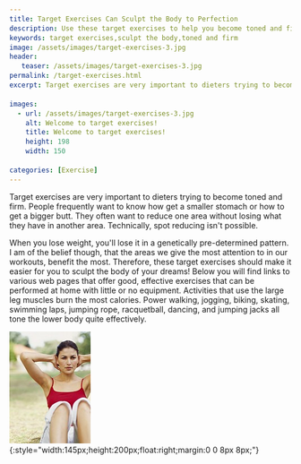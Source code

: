 ```yaml
---
title: Target Exercises Can Sculpt the Body to Perfection
description: Use these target exercises to help you become toned and firm.  Learn to sculpt the body of your dreams as you achieve and maintain a healthy weight.
keywords: target exercises,sculpt the body,toned and firm
image: /assets/images/target-exercises-3.jpg
header:
   teaser: /assets/images/target-exercises-3.jpg
permalink: /target-exercises.html
excerpt: Target exercises are very important to dieters trying to become toned and firm. People frequently want to know how get a smaller stomach or how to get a bigger butt.

images:
  - url: /assets/images/target-exercises-3.jpg
    alt: Welcome to target exercises!
    title: Welcome to target exercises!
    height: 198
    width: 150

categories: [Exercise]
---
```


Target exercises are very important to dieters trying to become toned and firm. People frequently want to know how get a smaller stomach or how to get a bigger butt. They often want to reduce one area without losing what they have in another area. Technically, spot reducing isn't possible. 

When you lose weight, you'll lose it in a genetically pre-determined pattern. I am of the belief though, that the areas we give the most attention to in our workouts, benefit the most. Therefore, these target exercises should make it easier for you to sculpt the body of your dreams! Below you will find links to various web pages that offer good, effective exercises that can be performed at home with little or no equipment. Activities that use the large leg muscles burn the most calories. Power walking, jogging, biking, skating, swimming laps, jumping rope, racquetball, dancing, and jumping jacks all tone the lower body quite effectively.

![Welcome to target exercises!](/assets/images/target-exercises-3.jpg){:style="width:145px;height:200px;float:right;margin:0 0 8px 8px;"}


